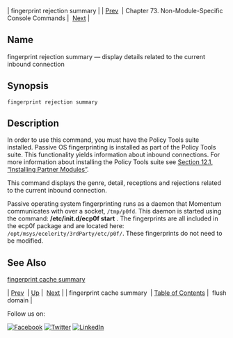 | fingerprint rejection summary |
| [Prev](console_commands.fingerprint_cache_summary.php)  | Chapter 73. Non-Module-Specific Console Commands |  [Next](console_commands.flush_domain.php) |

<a name="console_commands.fingerprint_rejection_summary"></a>
## Name

fingerprint rejection summary — display details related to the current inbound connection

## Synopsis

`fingerprint rejection summary`

<a name="idp14254112"></a>
## Description

In order to use this command, you must have the Policy Tools suite installed. Passive OS fingerprinting is installed as part of the Policy Tools suite. This functionality yields information about inbound connections. For more information about installing the Policy Tools suite see [Section 12.1, “Installing Partner Modules”](post_installation.php#install.additional.packages "12.1. Installing Partner Modules").

This command displays the genre, detail, receptions and rejections related to the current inbound connection.

Passive operating system fingerprinting runs as a daemon that Momentum communicates with over a socket, `/tmp/p0fd`. This daemon is started using the command: **/etc/init.d/ecp0f start** . The fingerprints are all included in the ecp0f package and are located here: `/opt/msys/ecelerity/3rdParty/etc/p0f/`. These fingerprints do not need to be modified.

<a name="idp14260096"></a>
## See Also

[fingerprint cache summary](console_commands.fingerprint_cache_summary.php "fingerprint cache summary")

| [Prev](console_commands.fingerprint_cache_summary.php)  | [Up](console.cmds.ref.php) |  [Next](console_commands.flush_domain.php) |
| fingerprint cache summary  | [Table of Contents](index.php) |  flush domain |

Follow us on:

[![Facebook](https://support.messagesystems.com/images/icon-facebook.png)](http://www.facebook.com/messagesystems) [![Twitter](https://support.messagesystems.com/images/icon-twitter.png)](http://twitter.com/#!/MessageSystems) [![LinkedIn](https://support.messagesystems.com/images/icon-linkedin.png)](http://www.linkedin.com/company/message-systems)